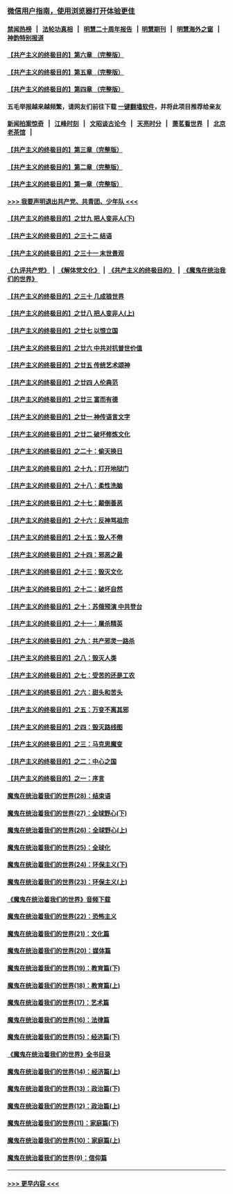 ### [微信用户指南，使用浏览器打开体验更佳](https://github.com/gfw-breaker/banned-news1/blob/master/indexes/wechat-guide.md?t=0)
#### [禁闻热榜](热点新闻.md?t=0)  &nbsp;&nbsp;|&nbsp;&nbsp; [法轮功真相](https://github.com/gfw-breaker/truth/blob/master/README.md?t=0) &nbsp;&nbsp;|&nbsp;&nbsp; [明慧二十周年报告](https://github.com/gfw-breaker/mh-reports/blob/master/README.md?t=0) &nbsp;&nbsp;|&nbsp;&nbsp;[明慧期刊](https://github.com/gfw-breaker/mh-qikan) &nbsp;&nbsp;|&nbsp;&nbsp; [明慧海外之窗](https://github.com/gfw-breaker/mh-news/blob/master/README.md?t=0) &nbsp;&nbsp;|&nbsp;&nbsp; [神韵特别报道](https://github.com/gfw-breaker/mh-news/blob/master/shenyun.md?t=0)
#### [【共产主义的终极目的】第六章 （完整版）](../pages/nsc422/n11428913.md?t=02170302) 
#### [【共产主义的终极目的】第五章 （完整版）](../pages/nsc422/n11428912.md?t=02170302) 
#### [【共产主义的终极目的】第四章 （完整版）](../pages/nsc422/n11428907.md?t=02170302) 
#### 五毛举报越来越频繁，请网友们前往下载 [一键翻墙软件](https://github.com/gfw-breaker/ssr-accounts)，并将此项目推荐给亲友
#### [新闻拍案惊奇](https://github.com/gfw-breaker/banned-news1/blob/master/pages/link4.md) &nbsp;&nbsp;|&nbsp;&nbsp; [江峰时刻](https://github.com/gfw-breaker/banned-news1/blob/master/pages/link4.md) &nbsp;&nbsp;|&nbsp;&nbsp; [文昭谈古论今](https://github.com/gfw-breaker/banned-news1/blob/master/pages/link4.md) &nbsp;&nbsp;|&nbsp;&nbsp; [天亮时分](https://github.com/gfw-breaker/banned-news1/blob/master/pages/link4.md) &nbsp;&nbsp;|&nbsp;&nbsp; [萧茗看世界](https://github.com/gfw-breaker/banned-news1/blob/master/pages/link4.md) &nbsp;&nbsp;|&nbsp;&nbsp; [北京老茶馆](https://github.com/gfw-breaker/banned-news1/blob/master/pages/link4.md) &nbsp;&nbsp;|&nbsp;&nbsp; 
#### [【共产主义的终极目的】第三章（完整版）](../pages/nsc422/n11428848.md?t=02170302) 
#### [【共产主义的终极目的】第二章（完整版）](../pages/nsc422/n11428831.md?t=02170302) 
#### [【共产主义的终极目的】第一章（完整版）](../pages/nsc422/n11417651.md?t=02170302) 
#### [>>> 我要声明退出共产党、共青团、少年队 <<<](https://github.com/begood0513/goodnews/blob/master/quit/letter.md) 
#### [【共产主义的终极目的】之廿九 把人变非人(下)](../pages/nsc422/n11344140.md?t=02170302) 
#### [【共产主义的终极目的】之三十二 结语](../pages/nsc422/n11360535.md?t=02170302) 
#### [【共产主义的终极目的】之三十一 末世景观](../pages/nsc422/n11351129.md?t=02170302) 
#### [《九评共产党》](https://github.com/begood0513/9ping.md/blob/master/README.md) &nbsp;|&nbsp; [《解体党文化》](../../../../jtdwh.md/blob/master/README.md)  &nbsp;|&nbsp; [《共产主义的终极目的》](../../../../gczydzjmd.md/blob/master/README.md) &nbsp;|&nbsp; [《魔鬼在统治我们的世界》](../../../../mgztzwmdsj.md/blob/master/README.md) 
#### [【共产主义的终极目的】之三十 几成狼世界](../pages/nsc422/n11348280.md?t=02170302) 
#### [【共产主义的终极目的】之廿八 把人变非人(上)](../pages/nsc422/n11340492.md?t=02170302) 
#### [【共产主义的终极目的】之廿七 以恨立国](../pages/nsc422/n11336944.md?t=02170302) 
#### [【共产主义的终极目的】之廿六 中共对抗普世价值](../pages/nsc422/n11324785.md?t=02170302) 
#### [【共产主义的终极目的】之廿五 传统艺术颂神](../pages/nsc422/n11296396.md?t=02170302) 
#### [【共产主义的终极目的】之廿四 人伦典范](../pages/nsc422/n11296397.md?t=02170302) 
#### [【共产主义的终极目的】之廿三 富而有德](../pages/nsc422/n11283598.md?t=02170302) 
#### [【共产主义的终极目的】之廿一 神传语言文字](../pages/nsc422/n11263265.md?t=02170302) 
#### [【共产主义的终极目的】之廿二 破坏修炼文化](../pages/nsc422/n11245728.md?t=02170302) 
#### [【共产主义的终极目的】之二十：偷天换日](../pages/nsc422/n11238846.md?t=02170302) 
#### [【共产主义的终极目的】之十九：打开地狱门](../pages/nsc422/n11206376.md?t=02170302) 
#### [【共产主义的终极目的】之十八：柔性洗脑](../pages/nsc422/n11199994.md?t=02170302) 
#### [【共产主义的终极目的】之十七：颠倒善恶](../pages/nsc422/n11179782.md?t=02170302) 
#### [【共产主义的终极目的】之十六：反神骂祖宗](../pages/nsc422/n11166798.md?t=02170302) 
#### [【共产主义的终极目的】之十五：毁人不倦](../pages/nsc422/n11166792.md?t=02170302) 
#### [【共产主义的终极目的】之十四：邪恶之最](../pages/nsc422/n11150249.md?t=02170302) 
#### [【共产主义的终极目的】之十三：毁灭文化](../pages/nsc422/n11135227.md?t=02170302) 
#### [【共产主义的终极目的】之十二：破坏自然](../pages/nsc422/n11135214.md?t=02170302) 
#### [【共产主义的终极目的】之十：苏俄预演 中共登台](../pages/nsc422/n11118424.md?t=02170302) 
#### [【共产主义的终极目的】之十一：屠杀精英](../pages/nsc422/n11118442.md?t=02170302) 
#### [【共产主义的终极目的】之九：共产邪灵一路杀](../pages/nsc422/n11114139.md?t=02170302) 
#### [【共产主义的终极目的】之八：毁灭人类](../pages/nsc422/n11108503.md?t=02170302) 
#### [【共产主义的终极目的】之七：受苦的还是工农](../pages/nsc422/n11101809.md?t=02170302) 
#### [【共产主义的终极目的】之六：甜头和苦头](../pages/nsc422/n11096971.md?t=02170302) 
#### [【共产主义的终极目的】之五：万变不离其邪](../pages/nsc422/n11091285.md?t=02170302) 
#### [【共产主义的终极目的】之四：毁灭路线图](../pages/nsc422/n11086284.md?t=02170302) 
#### [【共产主义的终极目的】之三：马克思魔变](../pages/nsc422/n11061941.md?t=02170302) 
#### [【共产主义的终极目的】之二：中心之国](../pages/nsc422/n11047728.md?t=02170302) 
#### [【共产主义的终极目的】之一：序言](../pages/nsc422/n11086077.md?t=02170302) 
#### [魔鬼在统治着我们的世界(28)：结束语](../pages/nsc422/n10936246.md?t=02170302) 
#### [魔鬼在统治着我们的世界(27)：全球野心(下)](../pages/nsc422/n10928319.md?t=02170302) 
#### [魔鬼在统治着我们的世界(26)：全球野心(上)](../pages/nsc422/n10900318.md?t=02170302) 
#### [魔鬼在统治着我们的世界(25)：全球化](../pages/nsc422/n10788205.md?t=02170302) 
#### [魔鬼在统治着我们的世界(24)：环保主义(下)](../pages/nsc422/n10695307.md?t=02170302) 
#### [魔鬼在统治着我们的世界(23)：环保主义(上)](../pages/nsc422/n10688613.md?t=02170302) 
#### [《魔鬼在统治着我们的世界》音频下载](../pages/nsc422/n10635553.md?t=02170302) 
#### [魔鬼在统治着我们的世界(22)：恐怖主义](../pages/nsc422/n10614727.md?t=02170302) 
#### [魔鬼在统治着我们的世界(21)：文化篇](../pages/nsc422/n10597706.md?t=02170302) 
#### [魔鬼在统治着我们的世界(20)：媒体篇](../pages/nsc422/n10586579.md?t=02170302) 
#### [魔鬼在统治着我们的世界(19)：教育篇(下)](../pages/nsc422/n10564808.md?t=02170302) 
#### [魔鬼在统治着我们的世界(18)：教育篇(上)](../pages/nsc422/n10526970.md?t=02170302) 
#### [魔鬼在统治着我们的世界(17)：艺术篇](../pages/nsc422/n10499093.md?t=02170302) 
#### [魔鬼在统治着我们的世界(16)：法律篇](../pages/nsc422/n10485969.md?t=02170302) 
#### [魔鬼在统治着我们的世界(15)：经济篇(下)](../pages/nsc422/n10469975.md?t=02170302) 
#### [《魔鬼在统治着我们的世界》全书目录](../pages/nsc422/n10464261.md?t=02170302) 
#### [魔鬼在统治着我们的世界(14)：经济篇(上)](../pages/nsc422/n10457370.md?t=02170302) 
#### [魔鬼在统治着我们的世界(13)：政治篇(下)](../pages/nsc422/n10448270.md?t=02170302) 
#### [魔鬼在统治着我们的世界(12)：政治篇(上)](../pages/nsc422/n10444576.md?t=02170302) 
#### [魔鬼在统治着我们的世界(11)：家庭篇(下)](../pages/nsc422/n10440961.md?t=02170302) 
#### [魔鬼在统治着我们的世界(10)：家庭篇(上)](../pages/nsc422/n10435448.md?t=02170302) 
#### [魔鬼在统治着我们的世界(9)：信仰篇](../pages/nsc422/n10432159.md?t=02170302) 

----
#### [ >>> 更早内容 <<< ](../indexes/nsc422-earlier.md)
